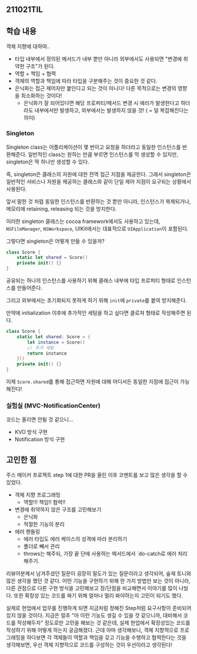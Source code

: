 ﻿## 211021TIL

## 학습 내용

객체 지향에 대하여..
- 타입 내부에서 정의된 메서드가 내부 뿐만 아니라 외부에서도 사용되면 "변경에 취약한 구조"가 된다. 
- 역할 + 책임 + 협력
- 객체의 역할과 책임에 따라 타입을 구분해주는 것이 중요한 것 같다. 
- 은닉화는 접근 제어자만 붙인다고 되는 것이 아니다! 다른 목적으로는 변경의 영향을 최소화하는 것이다! 
	- 은닉화가 잘 되어있다면 해당 프로퍼티/메서드 변경 시 에러가 발생한다고 하더라도 내부에서만 발생하고, 외부에서는 발생하지 않을 것! ( = 덜 복잡해진다는 의미)



### Singleton

Singleton class는 어플리케이션이 몇 번이고 요청을 하더라고 동일한 인스턴스를 반환해준다. 일반적인 class는 원하는 만큼 부르면 인스턴스를 막 생성할 수 있지만, singleton은 딱 하나만 생성할 수 있다. 

즉, singleton은 클래스의 자원에 대한 전역 접근 지점을 제공한다. 그래서 singleton은 일반적인 서비스나 자원을 제공하는 클래스와 같이 단일 제어 지점이 요구되는 상황에서 사용된다. 

앞서 말한 것 처럼 동일한 인스턴스를 반환하는 것 뿐만 아니라, 인스턴스가 복제되거나, 메모리에 retaining, releasing 되는 것을 방지한다. 

이러한 singleton 클래스는 cocoa framework에서도 사용하고 있는데, `NSFileManager`, `NSWorkspace`, UIKit에서는 대표적으로 `UIApplication`이 포함된다. 

그렇다면 singleton은 어떻게 만들 수 있을까? 

```swift
class Score {
	static let shared = Score()
	private init() {}
}
```

공유되는 하나의 인스턴스를 사용하기 위해 클래스 내부에 타입 프로퍼티 형태로 인스턴스를 만들어준다. 

그리고 외부에서는 초기화되지 못하게 하기 위해 `init`에 `private`를 붙여 방지해준다. 

만약에 initialization 이후에 추가적인 세팅을 하고 싶다면 클로져 형태로 작성해주면 된다. 

```swift
class Score {
	static let shared: Score = {
		let instance = Score()
		// 추가 세팅
		return instance
    }()
	private init() {}
}
```

이제 `Score.shared`를 통해 접근하면 자원에 대해 어디서든 동일한 지점에 접근이 가능해진다!

### 실험실 (MVC-NotificationCenter)

코드는 올리면 안될 것 같으니... 

- KVO 방식 구현 
- Notification 방식 구현


## 고민한 점

주스 메이커 프로젝트 step 1에 대한 PR을 올린 이후 코멘트를 보고 많은 생각을 할 수 있었다. 

- 객체 지향 프로그래밍
	- 역할!!! 책임!! 협력!!
- 변경에 취약하지 않은 구조를 고민해보기
	- 은닉화
	- 적절한 기능의 분리
- 에러 핸들링
	- 에러 타입도 에러 케이스의 성격에 따라 분리하기
	- 폴더로 빼서 관리
	- throws는 해주되, 가장 끝 단에 사용하는 메서드에서 `do-catch로 에러 처리 해주기. 

리뷰어분께서 남겨주셨던 질문이 굉장히 밀도가 있는 질문이라고 생각되어, 숲재 토니와 많은 생각을 했던 것 같다. 어떤 기능을 구현하기 위해 한 가지 방법만 보는 것이 아니라, 다른 관점으로 다른 구현 방식을 고민해보고 장/단점을 비교해면서 이야기를 많이 나눴다. 또한 확장성 있는 코드를 짜기 위해 얼마나 멀리 봐야하는지 고민이 되기도 했다. 

실제로 현업에서 업무를 진행하게 되면 지금처럼 정해진 Step처럼 요구사항이 준비되어있지 않을 것이다. 지금은 얼추 "아 이런 기능도 생길 수 있을 것 같으니까, 대비해서 코드를 작성해두자" 정도로만 고민을 해보는 것 같은데, 실제 현업에서 확장성있는 코드를 작성하기 위해 어떻게 하는지 궁금해졌다. 근데 아마 생각해보니, 객체 지향적으로 프로그래밍을 하다보면 각 객체들이 역할과 책임을 갖고 기능을 수행하고 협력한다는 것을 생각해보면, 우선 객체 지향적으로 코드를 구성하는 것이 우선이라고 생각된다!




